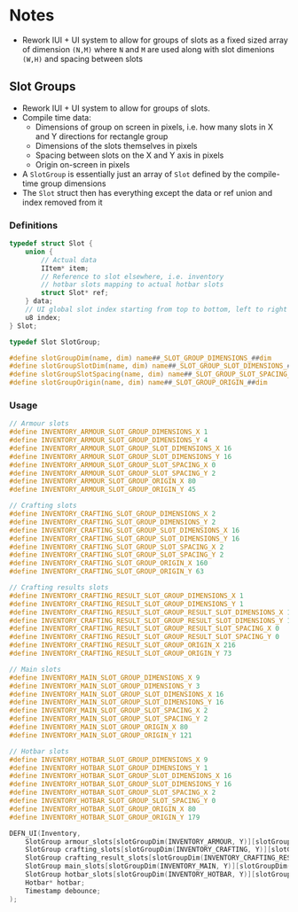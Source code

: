 # Notes

* Rework IUI + UI system to allow for groups of slots as a fixed sized array of dimension `(N,M)`
  where `N` and `M` are used along with slot dimenions `(W,H)` and spacing between slots

## Slot Groups

* Rework IUI + UI system to allow for groups of slots.
* Compile time data:
    * Dimensions of group on screen in pixels, i.e. how many slots in X and Y
      directions for rectangle group
    * Dimensions of the slots themselves in pixels
    * Spacing between slots on the X and Y axis in pixels
    * Origin on-screen in pixels
* A `SlotGroup` is essentially just an array of `Slot` defined by the compile-time
  group dimensions
* The `Slot` struct then has everything except the data or ref union and index
  removed from it

### Definitions

```c
typedef struct Slot {
    union {
        // Actual data
        IItem* item;
        // Reference to slot elsewhere, i.e. inventory
        // hotbar slots mapping to actual hotbar slots
        struct Slot* ref;
    } data;
    // UI global slot index starting from top to bottom, left to right on screen
    u8 index;
} Slot;

typedef Slot SlotGroup;

#define slotGroupDim(name, dim) name##_SLOT_GROUP_DIMENSIONS_##dim
#define slotGroupSlotDim(name, dim) name##_SLOT_GROUP_SLOT_DIMENSIONS_##dim
#define slotGroupSlotSpacing(name, dim) name##_SLOT_GROUP_SLOT_SPACING_##dim
#define slotGroupOrigin(name, dim) name##_SLOT_GROUP_ORIGIN_##dim

```

### Usage

```c
// Armour slots
#define INVENTORY_ARMOUR_SLOT_GROUP_DIMENSIONS_X 1
#define INVENTORY_ARMOUR_SLOT_GROUP_DIMENSIONS_Y 4
#define INVENTORY_ARMOUR_SLOT_GROUP_SLOT_DIMENSIONS_X 16
#define INVENTORY_ARMOUR_SLOT_GROUP_SLOT_DIMENSIONS_Y 16
#define INVENTORY_ARMOUR_SLOT_GROUP_SLOT_SPACING_X 0
#define INVENTORY_ARMOUR_SLOT_GROUP_SLOT_SPACING_Y 2
#define INVENTORY_ARMOUR_SLOT_GROUP_ORIGIN_X 80
#define INVENTORY_ARMOUR_SLOT_GROUP_ORIGIN_Y 45

// Crafting slots
#define INVENTORY_CRAFTING_SLOT_GROUP_DIMENSIONS_X 2
#define INVENTORY_CRAFTING_SLOT_GROUP_DIMENSIONS_Y 2
#define INVENTORY_CRAFTING_SLOT_GROUP_SLOT_DIMENSIONS_X 16
#define INVENTORY_CRAFTING_SLOT_GROUP_SLOT_DIMENSIONS_Y 16
#define INVENTORY_CRAFTING_SLOT_GROUP_SLOT_SPACING_X 2
#define INVENTORY_CRAFTING_SLOT_GROUP_SLOT_SPACING_Y 2
#define INVENTORY_CRAFTING_SLOT_GROUP_ORIGIN_X 160
#define INVENTORY_CRAFTING_SLOT_GROUP_ORIGIN_Y 63

// Crafting results slots
#define INVENTORY_CRAFTING_RESULT_SLOT_GROUP_DIMENSIONS_X 1
#define INVENTORY_CRAFTING_RESULT_SLOT_GROUP_DIMENSIONS_Y 1
#define INVENTORY_CRAFTING_RESULT_SLOT_GROUP_RESULT_SLOT_DIMENSIONS_X 16
#define INVENTORY_CRAFTING_RESULT_SLOT_GROUP_RESULT_SLOT_DIMENSIONS_Y 16
#define INVENTORY_CRAFTING_RESULT_SLOT_GROUP_RESULT_SLOT_SPACING_X 0
#define INVENTORY_CRAFTING_RESULT_SLOT_GROUP_RESULT_SLOT_SPACING_Y 0
#define INVENTORY_CRAFTING_RESULT_SLOT_GROUP_ORIGIN_X 216
#define INVENTORY_CRAFTING_RESULT_SLOT_GROUP_ORIGIN_Y 73

// Main slots
#define INVENTORY_MAIN_SLOT_GROUP_DIMENSIONS_X 9
#define INVENTORY_MAIN_SLOT_GROUP_DIMENSIONS_Y 3
#define INVENTORY_MAIN_SLOT_GROUP_SLOT_DIMENSIONS_X 16
#define INVENTORY_MAIN_SLOT_GROUP_SLOT_DIMENSIONS_Y 16
#define INVENTORY_MAIN_SLOT_GROUP_SLOT_SPACING_X 2
#define INVENTORY_MAIN_SLOT_GROUP_SLOT_SPACING_Y 2
#define INVENTORY_MAIN_SLOT_GROUP_ORIGIN_X 80
#define INVENTORY_MAIN_SLOT_GROUP_ORIGIN_Y 121

// Hotbar slots
#define INVENTORY_HOTBAR_SLOT_GROUP_DIMENSIONS_X 9
#define INVENTORY_HOTBAR_SLOT_GROUP_DIMENSIONS_Y 1
#define INVENTORY_HOTBAR_SLOT_GROUP_SLOT_DIMENSIONS_X 16
#define INVENTORY_HOTBAR_SLOT_GROUP_SLOT_DIMENSIONS_Y 16
#define INVENTORY_HOTBAR_SLOT_GROUP_SLOT_SPACING_X 2
#define INVENTORY_HOTBAR_SLOT_GROUP_SLOT_SPACING_Y 0
#define INVENTORY_HOTBAR_SLOT_GROUP_ORIGIN_X 80
#define INVENTORY_HOTBAR_SLOT_GROUP_ORIGIN_Y 179

DEFN_UI(Inventory,
    SlotGroup armour_slots[slotGroupDim(INVENTORY_ARMOUR, Y)][slotGroupDim(INVENTORY_ARMOUR, X)];
    SlotGroup crafting_slots[slotGroupDim(INVENTORY_CRAFTING, Y)][slotGroupDim(INVENTORY_CRAFTING, X)];
    SlotGroup crafting_result_slots[slotGroupDim(INVENTORY_CRAFTING_RESULT, X)];
    SlotGroup main_slots[slotGroupDim(INVENTORY_MAIN, Y)][slotGroupDim(INVENTORY_MAIN, X)];
    SlotGroup hotbar_slots[slotGroupDim(INVENTORY_HOTBAR, Y)][slotGroupSlotDim(INVENTORY_HOTBAR, X)];
    Hotbar* hotbar;
    Timestamp debounce;
);
```
